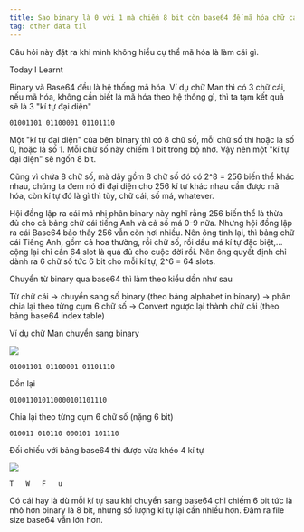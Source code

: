 ```yaml
---
title: Sao binary là 0 với 1 mà chiếm 8 bit còn base64 để mã hóa chữ cái mà lại có 6 bit.
tag: other data til
---
```


Câu hỏi này đặt ra khi mình không hiểu cụ thể mã hóa là làm cái gì.

Today I Learnt

Binary và Base64 đều là hệ thống mã hóa. Ví dụ chữ Man thì có 3 chữ cái, nếu mã hóa, không cần biết là mã hóa theo hệ thống gì, thì ta tạm kết quả sẽ là 3 "kí tự đại diện"

```
01001101 01100001 01101110
```

Một "kí tự đại diện" của bên binary thì có 8 chữ số, mỗi chữ số thì hoặc là số 0, hoặc là số 1. Mỗi chữ số này chiếm 1 bit trong bộ nhớ. Vậy nên một "kí tự đại diện" sẽ ngốn 8 bit.

Cũng vì chứa 8 chữ số, mà dãy gồm 8 chữ số đó có 2^8 = 256 biến thể khác nhau, chúng ta đem nó đi đại diện cho 256 kí tự khác nhau cần được mã hóa, còn kí tự đó là gì thì tùy, chữ cái, số má, whatever.

Hội đồng lập ra cái mã nhị phân binary này nghĩ rằng 256 biến thể là thừa đủ cho cả bảng chữ cái tiếng Anh và cả số má 0-9 nữa. Nhưng hội đồng lập ra cái Base64 bảo thấy 256 vẫn còn hơi nhiều. Nên ông tính lại, thì bảng chữ cái Tiếng Anh, gồm cả hoa thường, rồi chữ số, rồi dấu má kí tự đặc biệt,... cộng lại chỉ cần 64 slot là quá đủ cho cuộc đời rồi. Nên ông quyết định chỉ dành ra 6 chữ số tức 6 bit cho mỗi kí tự, 2^6 = 64 slots.

Chuyển từ binary qua base64 thì làm theo kiểu dồn như sau

Từ chữ cái -> chuyển sang số binary (theo bảng alphabet in binary) -> phân chia lại theo từng cụm 6 chữ số -> Convert ngược lại thành chữ cái (theo bảng base64 index table)

Ví dụ chữ Man chuyển sang binary

![](https://i.ibb.co/4YJZZ9W/Screenshot-1.jpg)

```
01001101 01100001 01101110
```

Dồn lại

```
010011010110000101101110
```

Chia lại theo từng cụm 6 chữ số (nặng 6 bit)

```
010011 010110 000101 101110
```

Đối chiếu với bảng base64 thì được vừa khéo 4 kí tự

![](https://i.ibb.co/qyws0f3/Screenshot-3.jpg)

```
T	W	F	u
```

Có cái hay là dù mỗi kí tự sau khi chuyển sang base64 chỉ chiếm 6 bit tức là nhỏ hơn binary là 8 bit, nhưng số lượng kí tự lại cần nhiều hơn. Đâm ra file size base64 vẫn lớn hơn.
